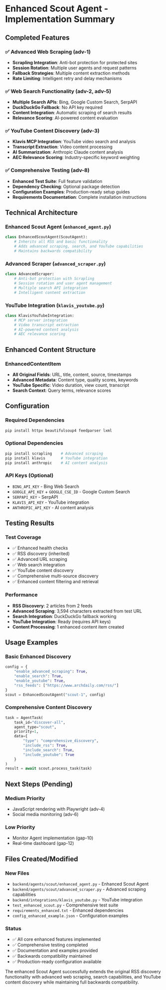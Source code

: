 # Enhanced Scout Agent - Implementation Summary

## Completed Features

### ✅ Advanced Web Scraping (adv-1)
- **Scrapling Integration**: Anti-bot protection for protected sites
- **Session Rotation**: Multiple user agents and request patterns
- **Fallback Strategies**: Multiple content extraction methods
- **Rate Limiting**: Intelligent retry and delay mechanisms

### ✅ Web Search Functionality (adv-2, adv-5)
- **Multiple Search APIs**: Bing, Google Custom Search, SerpAPI
- **DuckDuckGo Fallback**: No API key required
- **Content Integration**: Automatic scraping of search results
- **Relevance Scoring**: AI-powered content evaluation

### ✅ YouTube Content Discovery (adv-3)
- **Klavis MCP Integration**: YouTube video search and analysis
- **Transcript Extraction**: Video content processing
- **AI Summarization**: Anthropic Claude content analysis
- **AEC Relevance Scoring**: Industry-specific keyword weighting

### ✅ Comprehensive Testing (adv-8)
- **Enhanced Test Suite**: Full feature validation
- **Dependency Checking**: Optional package detection
- **Configuration Examples**: Production-ready setup guides
- **Requirements Documentation**: Complete installation instructions

## Technical Architecture

### Enhanced Scout Agent (`enhanced_agent.py`)
```python
class EnhancedScoutAgent(ScoutAgent):
    # Inherits all RSS and basic functionality
    # Adds advanced scraping, search, and YouTube capabilities
    # Maintains backwards compatibility
```

### Advanced Scraper (`advanced_scraper.py`)
```python
class AdvancedScraper:
    # Anti-bot protection with Scrapling
    # Session rotation and user agent management
    # Multiple search API integration
    # Intelligent content extraction
```

### YouTube Integration (`klavis_youtube.py`)
```python
class KlavisYouTubeIntegration:
    # MCP server integration
    # Video transcript extraction
    # AI-powered content analysis
    # AEC relevance scoring
```

## Enhanced Content Structure

### EnhancedContentItem
- **All Original Fields**: URL, title, content, source, timestamps
- **Advanced Metadata**: Content type, quality scores, keywords
- **YouTube Specific**: Video duration, view count, transcript
- **Search Context**: Query terms, relevance scores

## Configuration

### Required Dependencies
```bash
pip install httpx beautifulsoup4 feedparser lxml
```

### Optional Dependencies
```bash
pip install scrapling    # Advanced scraping
pip install klavis       # YouTube integration  
pip install anthropic    # AI content analysis
```

### API Keys (Optional)
- `BING_API_KEY` - Bing Web Search
- `GOOGLE_API_KEY` + `GOOGLE_CSE_ID` - Google Custom Search
- `SERPAPI_KEY` - SerpAPI
- `KLAVIS_API_KEY` - YouTube integration
- `ANTHROPIC_API_KEY` - AI content analysis

## Testing Results

### Test Coverage
- ✅ Enhanced health checks
- ✅ RSS discovery (inherited)
- ✅ Advanced URL scraping
- ✅ Web search integration
- ✅ YouTube content discovery
- ✅ Comprehensive multi-source discovery
- ✅ Enhanced content filtering and retrieval

### Performance
- **RSS Discovery**: 2 articles from 2 feeds
- **Advanced Scraping**: 3,594 characters extracted from test URL
- **Search Integration**: DuckDuckGo fallback working
- **YouTube Integration**: Ready (requires API keys)
- **Content Processing**: 1 enhanced content item created

## Usage Examples

### Basic Enhanced Discovery
```python
config = {
    "enable_advanced_scraping": True,
    "enable_search": True, 
    "enable_youtube": True,
    "rss_feeds": ["https://www.archdaily.com/rss/"]
}
scout = EnhancedScoutAgent("scout-1", config)
```

### Comprehensive Content Discovery
```python
task = AgentTask(
    task_id="discover-all",
    agent_type="scout",
    priority=1,
    data={
        "type": "comprehensive_discovery",
        "include_rss": True,
        "include_search": True,
        "include_youtube": True
    }
)
result = await scout.process_task(task)
```

## Next Steps (Pending)

### Medium Priority
- JavaScript rendering with Playwright (adv-4)
- Social media monitoring (adv-6)

### Low Priority  
- Monitor Agent implementation (gap-10)
- Real-time dashboard (gap-12)

## Files Created/Modified

### New Files
- `backend/agents/scout/enhanced_agent.py` - Enhanced Scout Agent
- `backend/agents/scout/advanced_scraper.py` - Advanced scraping capabilities
- `backend/integrations/klavis_youtube.py` - YouTube integration
- `test_enhanced_scout.py` - Comprehensive test suite
- `requirements_enhanced.txt` - Enhanced dependencies
- `config_enhanced_example.json` - Configuration examples

### Status
- ✅ All core enhanced features implemented
- ✅ Comprehensive testing completed
- ✅ Documentation and examples provided
- ✅ Backwards compatibility maintained
- ✅ Production-ready configuration available

The enhanced Scout Agent successfully extends the original RSS discovery functionality with advanced web scraping, search capabilities, and YouTube content discovery while maintaining full backwards compatibility.